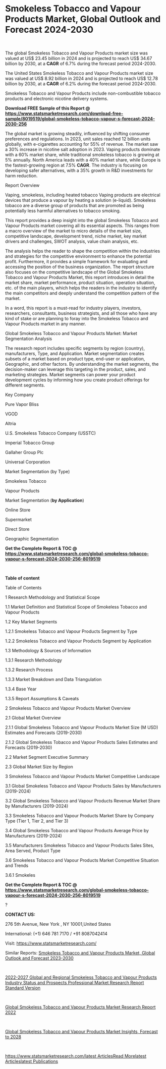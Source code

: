 <h1>Smokeless Tobacco and Vapour Products Market, Global Outlook and Forecast 2024-2030</h1><br/><p>The global Smokeless Tobacco and Vapour Products market size was valued at US$ 23.45 billion in 2024 and is projected to reach US$ 34.67 billion by 2030, at a <strong>CAGR</strong> of 6.7% during the forecast period 2024-2030.</p>
 
 
 
 <p>The United States Smokeless Tobacco and Vapour Products market size was valued at US$ 8.92 billion in 2024 and is projected to reach US$ 12.78 billion by 2030, at a <strong>CAGR</strong> of 6.2% during the forecast period 2024-2030.</p>
 
 
 
 <p>Smokeless Tobacco and Vapour Products include non-combustible tobacco products and electronic nicotine delivery systems.</p>
 
 
 
 <p><strong>Download FREE Sample of this Report @ <a href="https://www.statsmarketresearch.com/download-free-sample/8019519/global-smokeless-tobacco-vapour-s-forecast-2024-2030-256">https://www.statsmarketresearch.com/download-free-sample/8019519/global-smokeless-tobacco-vapour-s-forecast-2024-2030-256</a></strong></p>
 
 
 
 <p>The global market is growing steadily, influenced by shifting consumer preferences and regulations. In 2023, unit sales reached 12 billion units globally, with e-cigarettes accounting for 55% of revenue. The market saw a 30% increase in nicotine salt adoption in 2023. Vaping products dominate with a 60% market share, while traditional smokeless tobacco is growing at 5% annually. North America leads with a 40% market share, while Europe is the fastest-growing region at 7.5% <strong>CAGR</strong>. The industry is focusing on developing safer alternatives, with a 35% growth in R&D investments for harm reduction.</p>
 
 
 
 <p>Report Overview</p>
 
 
 
 <p>Vaping, smokeless, including heated tobacco Vaping products are electrical devices that produce a vapour by heating a solution (e-liquid). Smokeless tobacco are a diverse group of products that are promoted as being potentially less harmful alternatives to tobacco smoking.</p>
 
 
 
 <p>This report provides a deep insight into the global Smokeless Tobacco and Vapour Products market covering all its essential aspects. This ranges from a macro overview of the market to micro details of the market size, competitive landscape, development trend, niche market, key market drivers and challenges, SWOT analysis, value chain analysis, etc.</p>
 
 
 
 <p>The analysis helps the reader to shape the competition within the industries and strategies for the competitive environment to enhance the potential profit. Furthermore, it provides a simple framework for evaluating and accessing the position of the business organization. The report structure also focuses on the competitive landscape of the Global Smokeless Tobacco and Vapour Products Market, this report introduces in detail the market share, market performance, product situation, operation situation, etc. of the main players, which helps the readers in the industry to identify the main competitors and deeply understand the competition pattern of the market.</p>
 
 
 
 <p>In a word, this report is a must-read for industry players, investors, researchers, consultants, business strategists, and all those who have any kind of stake or are planning to foray into the Smokeless Tobacco and Vapour Products market in any manner.</p>
 
 
 
 <p>Global Smokeless Tobacco and Vapour Products Market: Market Segmentation Analysis</p>
 
 
 
 <p>The research report includes specific segments by region (country), manufacturers, Type, and Application. Market segmentation creates subsets of a market based on product type, end-user or application, Geographic, and other factors. By understanding the market segments, the decision-maker can leverage this targeting in the product, sales, and marketing strategies. Market segments can power your product development cycles by informing how you create product offerings for different segments.</p>
 
 
 
 <p>Key Company</p>
 
 
 
 <p>Pure Vapor Bliss</p>
 
 
 
 <p>VGOD</p>
 
 
 
 <p>Altria</p>
 
 
 
 <p>U.S. Smokeless Tobacco Company (USSTC)</p>
 
 
 
 <p>Imperial Tobacco Group</p>
 
 
 
 <p>Gallaher Group Plc</p>
 
 
 
 <p>Universal Corporation</p>
 
 
 
 <p>Market Segmentation (by Type)</p>
 
 
 
 <p>Smokeless Tobacco</p>
 
 
 
 <p>Vapour Products</p>
 
 
 
 <p>Market Segmentation (<strong>by Application</strong>)</p>
 
 
 
 <p>Online Store</p>
 
 
 
 <p>Supermarket</p>
 
 
 
 <p>Direct Store</p>
 
 
 
 <p>Geographic Segmentation</p>
 
 
 
 <div><b>Get the Complete Report & TOC @ <a href="https://www.statsmarketresearch.com/global-smokeless-tobacco-vapour-s-forecast-2024-2030-256-8019519">https://www.statsmarketresearch.com/global-smokeless-tobacco-vapour-s-forecast-2024-2030-256-8019519</a></b></div>
 
 
 
 <p><br />
 
 <b>Table of content</b></p>
 
 
 
 <p>Table of Contents<br />
 
 1 Research Methodology and Statistical Scope<br />
 
 1.1 Market Definition and Statistical Scope of Smokeless Tobacco and Vapour Products<br />
 
 1.2 Key Market Segments<br />
 
 1.2.1 Smokeless Tobacco and Vapour Products Segment by Type<br />
 
 1.2.2 Smokeless Tobacco and Vapour Products Segment by Application<br />
 
 1.3 Methodology & Sources of Information<br />
 
 1.3.1 Research Methodology<br />
 
 1.3.2 Research Process<br />
 
 1.3.3 Market Breakdown and Data Triangulation<br />
 
 1.3.4 Base Year<br />
 
 1.3.5 Report Assumptions & Caveats<br />
 
 2 Smokeless Tobacco and Vapour Products Market Overview<br />
 
 2.1 Global Market Overview<br />
 
 2.1.1 Global Smokeless Tobacco and Vapour Products Market Size (M USD) Estimates and Forecasts (2019-2030)<br />
 
 2.1.2 Global Smokeless Tobacco and Vapour Products Sales Estimates and Forecasts (2019-2030)<br />
 
 2.2 Market Segment Executive Summary<br />
 
 2.3 Global Market Size by Region<br />
 
 3 Smokeless Tobacco and Vapour Products Market Competitive Landscape<br />
 
 3.1 Global Smokeless Tobacco and Vapour Products Sales by Manufacturers (2019-2024)<br />
 
 3.2 Global Smokeless Tobacco and Vapour Products Revenue Market Share by Manufacturers (2019-2024)<br />
 
 3.3 Smokeless Tobacco and Vapour Products Market Share by Company Type (Tier 1, Tier 2, and Tier 3)<br />
 
 3.4 Global Smokeless Tobacco and Vapour Products Average Price by Manufacturers (2019-2024)<br />
 
 3.5 Manufacturers Smokeless Tobacco and Vapour Products Sales Sites, Area Served, Product Type<br />
 
 3.6 Smokeless Tobacco and Vapour Products Market Competitive Situation and Trends<br />
 
 3.6.1 Smokeles</p>
 
 
 
 <div><b>Get the Complete Report & TOC @ <a href="https://www.statsmarketresearch.com/global-smokeless-tobacco-vapour-s-forecast-2024-2030-256-8019519">https://www.statsmarketresearch.com/global-smokeless-tobacco-vapour-s-forecast-2024-2030-256-8019519</a></b></div>
 
 
 
 <p>? </p>
 
 
 
 <p><b>CONTACT US:</b><br />
 
 276 5th Avenue, New York , NY 10001,United States<br />
 
 International: (+1) 646 781 7170 / +91 8087042414<br />
 
 Visit: <a href="https://www.statsmarketresearch.com/">https://www.statsmarketresearch.com/</a><br />
 
 Similar Reports: <a href="https://www.statsmarketresearch.com/global-smokeless-tobacco-vapour-s-forecast-2024-2030-256-8019519">Smokeless Tobacco and Vapour Products Market, Global Outlook and Forecast 2023-2030</a><br />
 
 <br />
 
 <a href="https://www.statsmarketresearch.com/global-smokeless-tobacco-vapour-s-forecast-2024-2030-256-8019519">2022-2027 Global and Regional Smokeless Tobacco and Vapour Products Industry Status and Prospects Professional Market Research Report Standard Version</a><br />
 
 <br />
 
 <a href="https://www.statsmarketresearch.com/global-smokeless-tobacco-vapour-s-forecast-2024-2030-256-8019519">Global Smokeless Tobacco and Vapour Products Market Research Report 2022</a><br />
 
 <br />
 
 <a href="https://www.statsmarketresearch.com/global-smokeless-tobacco-vapour-s-forecast-2024-2030-256-8019519">Global Smokeless Tobacco and Vapour Products Market Insights, Forecast to 2028</a><br />
 
 <br />
 
 <a href="https://gyeongbokgung.com">https://www.statsmarketresearch.com/</a><a href="https://hallyeomaritime.com">latest Articles</a><a href="https://jingwansa.com">Read More</a><a href="https://nguoiviet.jp/">latest Articles</a><a href="https://www.intelmarketresearch.com/">latest Publications</a></p>